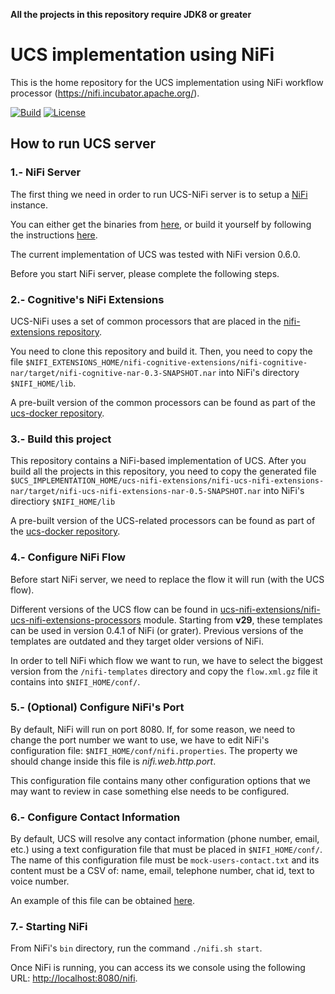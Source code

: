**All the projects in this repository require JDK8 or greater**

# UCS implementation using NiFi

This is the home repository for the UCS implementation using NiFi workflow processor (https://nifi.incubator.apache.org/).

[![Build](https://img.shields.io/shippable/56c2dfb41895ca4474741acc.svg)](https://app.shippable.com/projects/56c2dfb41895ca4474741acc)
[![License](https://img.shields.io/badge/license-apache%202.0-ff69b4.svg)](http://www.apache.org/licenses/LICENSE-2.0)

## How to run UCS server

### 1.- NiFi Server

The first thing we need in order to run UCS-NiFi server is to setup a [NiFi](https://nifi.apache.org/) instance.

You can either get the binaries from [here](https://nifi.apache.org/download.html), 
or build it yourself by following the instructions [here](https://nifi.apache.org/quickstart.html).

The current implementation of UCS was tested with NiFi version 0.6.0.

Before you start NiFi server, please complete the following steps.


### 2.- Cognitive's NiFi Extensions

UCS-NiFi uses a set of common processors that are placed in the [nifi-extensions repository](https://bitbucket.org/cogmedsys/nifi-extensions).

You need to clone this repository and build it. Then, you need to copy the file 
`$NIFI_EXTENSIONS_HOME/nifi-cognitive-extensions/nifi-cognitive-nar/target/nifi-cognitive-nar-0.3-SNAPSHOT.nar` 
into NiFi's directory `$NIFI_HOME/lib`.

A pre-built version of the common processors can be found as part of the 
[ucs-docker repository](https://bitbucket.org/cogmedsys/ucs-docker/raw/a3b789d0d8864eb2ce7542aba7ed8fa8a977a9f0/ucs-nifi-docker/nifi-cognitive-nar-0.3-SNAPSHOT.nar).


### 3.- Build this project

This repository contains a NiFi-based implementation of UCS. After you build all 
the projects in this repository, you need to copy the generated file 
`$UCS_IMPLEMENTATION_HOME/ucs-nifi-extensions/nifi-ucs-nifi-extensions-nar/target/nifi-ucs-nifi-extensions-nar-0.5-SNAPSHOT.nar` 
into NiFi's directiory `$NIFI_HOME/lib`

A pre-built version of the UCS-related processors can be found as part of the 
[ucs-docker repository](https://bitbucket.org/cogmedsys/ucs-docker/raw/a3b789d0d8864eb2ce7542aba7ed8fa8a977a9f0/ucs-nifi-docker/nifi-ucs-nifi-extensions-nar-0.5-SNAPSHOT.nar).


### 4.- Configure NiFi Flow

Before start NiFi server, we need to replace the flow it will run (with the 
UCS flow).

Different versions of the UCS flow can be found in 
[ucs-nifi-extensions/nifi-ucs-nifi-extensions-processors](/ucs-nifi-extensions/nifi-ucs-nifi-extensions-processors/src/test/resources/nifi-templates)
module. Starting from **v29**, these templates can be used in version 0.4.1 of NiFi (or grater).
Previous versions of the templates are outdated and they target older versions of NiFi.

In order to tell NiFi which flow we want to run, we have to select the biggest
version from the `/nifi-templates` directory and copy the `flow.xml.gz` file
it contains into `$NIFI_HOME/conf/`.


### 5.- (Optional) Configure NiFi's Port

By default, NiFi will run on port 8080. If, for some reason, we need to change the
port number we want to use, we have to edit NiFi's configuration file: `$NIFI_HOME/conf/nifi.properties`.
The property we should change inside this file is *nifi.web.http.port*.

This configuration file contains many other configuration options that we may
want to review in case something else needs to be configured.

### 6.- Configure Contact Information

By default, UCS will resolve any contact information (phone number, email, etc.)
using a text configuration file that must be placed in `$NIFI_HOME/conf/`. The
name of this configuration file must be `mock-users-contact.txt` and its content
must be a CSV of: name, email, telephone number, chat id, text to voice number.

An example of this file can be obtained [here](/ucs-nifi-extensions/nifi-ucs-nifi-extensions-processors/src/test/resources/mock-users-contact.txt).

### 7.- Starting NiFi

From NiFi's `bin` directory, run the command `./nifi.sh start`.

Once NiFi is running, you can access its we console using the following URL: [http://localhost:8080/nifi](http://localhost:8080/nifi).


